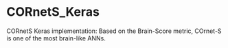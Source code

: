 # CORnetS_Keras
CORnetS Keras implementation:
Based on the Brain-Score metric, COrnet-S is one of the most brain-like ANNs.
